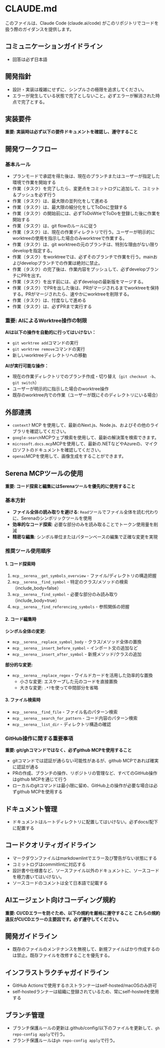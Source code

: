# CLAUDE.md

このファイルは、Claude Code (claude.ai/code) がこのリポジトリでコードを扱う際のガイダンスを提供します。

## コミュニケーションガイドライン

- 回答は必ず日本語

## 開発指針

- 設計・実装は複雑にせずに、シンプルさの極限を追求してください。
- エラーが発生している状態で完了としないこと。必ずエラーが解消された時点で完了とする。

## 実装要件

**重要: 実装時は必ず以下の要件ドキュメントを確認し、遵守すること**

## 開発ワークフロー

### 基本ルール

- プランモードで承認を得た後は、現在のブランチまたはユーザーが指定した環境で作業を開始する
- 作業（タスク）を完了したら、変更点をコミットログに追加して、コミット＆プッシュを必ず行う
- 作業（タスク）は、最大限の並列化をして進める
- 作業（タスク）は、最大限の細分化をしてToDoに登録する
- 作業（タスク）の開始前には、必ずToDoWtieでToDoを登録した後に作業を開始する
- 作業（タスク）は、git flowのルールに従う
- 作業（タスク）は、現在の作業ディレクトリで行う。ユーザーが明示的にworktreeの使用を指示した場合のみworktreeで作業する。
- 作業（タスク）は、git worktreeの元のブランチは、特別な理由がない限りdevelopを指定する。
- 作業（タスク）をworktreeでは、必ずそのブランチで作業を行う。mainおよびdevelopブランチでの作業は絶対に禁止。
- 作業（タスク）の完了後は、作業内容をプッシュして、必ずdevelopブランチにPRを出す。
- 作業（タスク）を出す前には、必ずdevelopの最新版をマージする。
- 作業（タスク）でPRを出した後は、PRがマージされるまでworktreeを保持する。PRがマージされたら、速やかにworktreeを削除する。
- 作業（タスク）は、忖度なしで進める
- 作業（タスク）は、必ずPRまで実行する

### 重要: AIによるWorktree操作の制限

**AIは以下の操作を自動的に行ってはいけない：**

- `git worktree add`コマンドの実行
- `git worktree remove`コマンドの実行
- 新しいworktreeディレクトリへの移動

**AIが実行可能な操作：**

- 現在の作業ディレクトリでのブランチ作成・切り替え（`git checkout -b`、`git switch`）
- ユーザーが明示的に指示した場合のworktree操作
- 既存のworktree内での作業（ユーザーが既にそのディレクトリにいる場合）

## 外部連携

- `context7` MCP を使用して、最新のNext.js、Node.js、およびその他のライブラリを確認してください。
- `google-search`MCPウェブ検索を使用して、最新の解決策を検索できます。
- `microsoft.docs.mcp`MCPを使用して、最新の.NETなどやAzureの、マイクロソフトのドキュメントを確認してください。
- `openai`MCPを使用して、画像生成をすることができます。

## Serena MCPツールの使用

**重要: コード探索と編集にはSerenaツールを優先的に使用すること**

### 基本方針

- **ファイル全体の読み取りを避ける**: `Read`ツールでファイル全体を読む代わりに、Serenaのシンボリックツールを使用
- **効率的なコード探索**: 必要な部分のみを読み取ることでトークン使用量を削減
- **精密な編集**: シンボル単位またはパターンベースの編集で正確な変更を実現

### 推奨ツール使用順序

#### 1. コード探索時

1. `mcp__serena__get_symbols_overview` - ファイル/ディレクトリの構造把握
2. `mcp__serena__find_symbol` - 特定のクラス/メソッドの検索（include_body=false）
3. `mcp__serena__find_symbol` - 必要な部分のみ読み取り（include_body=true）
4. `mcp__serena__find_referencing_symbols` - 参照関係の把握

#### 2. コード編集時

**シンボル全体の変更:**

- `mcp__serena__replace_symbol_body` - クラス/メソッド全体の置換
- `mcp__serena__insert_before_symbol` - インポート文の追加など
- `mcp__serena__insert_after_symbol` - 新規メソッド/クラスの追加

**部分的な変更:**

- `mcp__serena__replace_regex` - ワイルドカードを活用した効率的な置換
  - 小さな変更: エスケープした元のコードを直接置換
  - 大きな変更: `.*?`を使って中間部分を省略

#### 3. ファイル検索時

- `mcp__serena__find_file` - ファイル名のパターン検索
- `mcp__serena__search_for_pattern` - コード内容のパターン検索
- `mcp__serena__list_dir` - ディレクトリ構造の確認

### GitHub操作に関する重要事項

**重要: git/ghコマンドではなく、必ずgithub MCPを使用すること**

- gitコマンドでは認証が通らない可能性があるが、github MCPであれば確実に認証が通る
- PRの作成、ブランチの操作、リポジトリの管理など、すべてのGitHub操作はgithub MCPを通じて行う
- ローカルのgitコマンドは最小限に留め、GitHub上の操作が必要な場合は必ずgithub MCPを使用する

## ドキュメント管理

- ドキュメントはルートディレクトリに配置してはいけない。必ずdocs/配下に配置する

## コードクオリティガイドライン

- マークダウンファイルはmarkdownlintでエラー及び警告がない状態にする
- コミットログはcommitlintに対応する
- 設計書や仕様書など、ソースファイル以外のドキュメントに、ソースコードを極力書いてはいけない。
- ソースコードのコメントは全て日本語で記載する

## AIエージェント向けコーディング規約

**重要: CI/CDエラーを防ぐため、以下の規約を厳格に遵守すること**
**これらの規約違反がCI/CDエラーの主要因です。必ず遵守してください。**

## 開発ガイドライン

- 既存のファイルのメンテナンスを無視して、新規ファイルばかり作成するのは禁止。既存ファイルを改修することを優先する。

## インフラストラクチャガイドライン

- GitHub Actionsで使用するホストランナーはself-hosted/macOSのみ許可
- self-hostedランナーは組織に登録されているため、常にself-hostedを使用する

## ブランチ管理

- ブランチ保護ルールの更新は.github/config/以下のファイルを更新して、`gh repo-config apply`で行う。
- ブランチ保護ルールは`gh repo-config apply`で行う。
